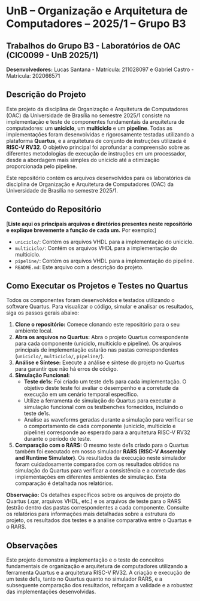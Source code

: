 # UnB – Organização e Arquitetura de Computadores – 2025/1 – Grupo B3

## Trabalhos do Grupo B3 - Laboratórios de OAC (CIC0099 - UnB 2025/1)

**Desenvolvedores:** Lucas Santana - Matrícula: 211028097 e Gabriel Castro - Matrícula: 202066571

## Descrição do Projeto

Este projeto da disciplina de Organização e Arquitetura de Computadores (OAC) da Universidade de Brasília no semestre 2025/1 consiste na implementação e teste de componentes fundamentais da arquitetura de computadores: um **uniciclo**, um **multiciclo** e um **pipeline**. Todas as implementações foram desenvolvidas e rigorosamente testadas utilizando a plataforma **Quartus**, e a arquitetura de conjunto de instruções utilizada é **RISC-V RV32**. O objetivo principal foi aprofundar a compreensão sobre as diferentes metodologias de execução de instruções em um processador, desde a abordagem mais simples do uniciclo até a otimização proporcionada pelo pipeline.

Este repositório contém os arquivos desenvolvidos para os laboratórios da disciplina de Organização e Arquitetura de Computadores (OAC) da Universidade de Brasília no semestre 2025/1.

## Conteúdo do Repositório

[**Liste aqui os principais arquivos e diretórios presentes neste repositório e explique brevemente a função de cada um.** Por exemplo:]

* `uniciclo/`: Contém os arquivos VHDL para a implementação do uniciclo.
* `multiciclo/`: Contém os arquivos VHDL para a implementação do multiciclo.
* `pipeline/`: Contém os arquivos VHDL para a implementação do pipeline.
* `README.md`: Este arquivo com a descrição do projeto.

## Como Executar os Projetos e Testes no Quartus

Todos os componentes foram desenvolvidos e testados utilizando o software Quartus. Para visualizar o código, simular e analisar os resultados, siga os passos gerais abaixo:

1.  **Clone o repositório:** Comece clonando este repositório para o seu ambiente local.
2.  **Abra os arquivos no Quartus:** Abra o projeto Quartus correspondente para cada componente (uniciclo, multiciclo e pipeline). Os arquivos principais de implementação estarão nas pastas correspondentes (`uniciclo/`, `multiciclo/`, `pipeline/`).
3.  **Análise e Síntese:** Execute a análise e síntese do projeto no Quartus para garantir que não há erros de código.
4.  **Simulação Funcional:**
    * **Teste de1s:** Foi criado um teste de1s para cada implementação. O objetivo deste teste foi avaliar o desempenho e a corretude da execução em um cenário temporal específico.
    * Utilize a ferramenta de simulação do Quartus para executar a simulação funcional com os testbenches fornecidos, incluindo o teste de1s.
    * Analise as waveforms geradas durante a simulação para verificar se o comportamento de cada componente (uniciclo, multiciclo e pipeline) corresponde ao esperado para a arquitetura RISC-V RV32 durante o período de teste.
5.  **Comparação com o RARS:** O mesmo teste de1s criado para o Quartus também foi executado em nosso simulador **RARS (RISC-V Assembly and Runtime Simulator)**. Os resultados da execução neste simulador foram cuidadosamente comparados com os resultados obtidos na simulação do Quartus para verificar a consistência e a corretude das implementações em diferentes ambientes de simulação. Esta comparação é detalhada nos relatórios.

**Observação:** Os detalhes específicos sobre os arquivos de projeto do Quartus (.qar, arquivos VHDL, etc.) e os arquivos de teste para o RARS (estrão dentro das pastas correspondentes a cada componente. Consulte os relatórios para informações mais detalhadas sobre a estrutura do projeto, os resultados dos testes e a análise comparativa entre o Quartus e o RARS.

## Observações

Este projeto demonstra a implementação e o teste de conceitos fundamentais de organização e arquitetura de computadores utilizando a ferramenta Quartus e a arquitetura RISC-V RV32. A criação e execução de um teste de1s, tanto no Quartus quanto no simulador RARS, e a subsequente comparação dos resultados, reforçam a validade e a robustez das implementações desenvolvidas.
